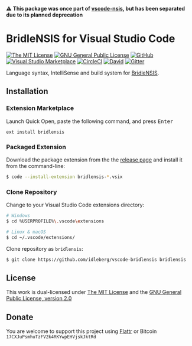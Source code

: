 ⚠️ **This package was once part of [vscode-nsis](https://github.com/idleberg/vscode-nsis), but has been separated due to its planned deprecation**

# BridleNSIS for Visual Studio Code

[![The MIT License](https://flat.badgen.net/badge/license/MIT/orange)](http://opensource.org/licenses/MIT)
[![GNU General Public License](https://flat.badgen.net/badge/license/GPL%20v2/orange)](http://www.gnu.org/licenses/gpl-2.0.html)
[![GitHub](https://flat.badgen.net/github/release/idleberg/vscode-bridlensis)](https://github.com/idleberg/vscode-bridlensis/releases)
[![Visual Studio Marketplace](https://vsmarketplacebadge.apphb.com/installs-short/idleberg.bridlensis.svg?style=flat-square)](https://marketplace.visualstudio.com/items?itemName=idleberg.bridlensis)
[![CircleCI](https://flat.badgen.net/circleci/github/idleberg/vscode-bridlensis)](https://circleci.com/gh/idleberg/vscode-bridlensis)
[![David](https://flat.badgen.net/david/dep/idleberg/vscode-bridlensis)](https://david-dm.org/idleberg/vscode-bridlensis)
[![Gitter](https://flat.badgen.net/badge/chat/on%20gitter/ff69b4)](https://gitter.im/NSIS-Dev/vscode)

Language syntax, IntelliSense and build system for [BridleNSIS](https://github.com/henrikor2/bridlensis).

## Installation

### Extension Marketplace

Launch Quick Open, paste the following command, and press <kbd>Enter</kbd>

`ext install bridlensis`

### Packaged Extension

Download the package extension from the the [release page](https://github.com/idleberg/vscode-bridlensis/releases) and install it from the command-line:

```bash
$ code --install-extension bridlensis-*.vsix
```

### Clone Repository

Change to your Visual Studio Code extensions directory:

```bash
# Windows
$ cd %USERPROFILE%\.vscode\extensions

# Linux & macOS
$ cd ~/.vscode/extensions/
```

Clone repository as `bridlensis`:

```bash
$ git clone https://github.com/idleberg/vscode-bridlensis bridlensis
```

## License

This work is dual-licensed under [The MIT License](https://opensource.org/licenses/MIT) and the [GNU General Public License, version 2.0](https://opensource.org/licenses/GPL-2.0)

## Donate

You are welcome to support this project using [Flattr](https://flattr.com/submit/auto?user_id=idleberg&url=https://github.com/idleberg/vscode-bridlensis) or Bitcoin `17CXJuPsmhuTzFV2k4RKYwpEHVjskJktRd`
